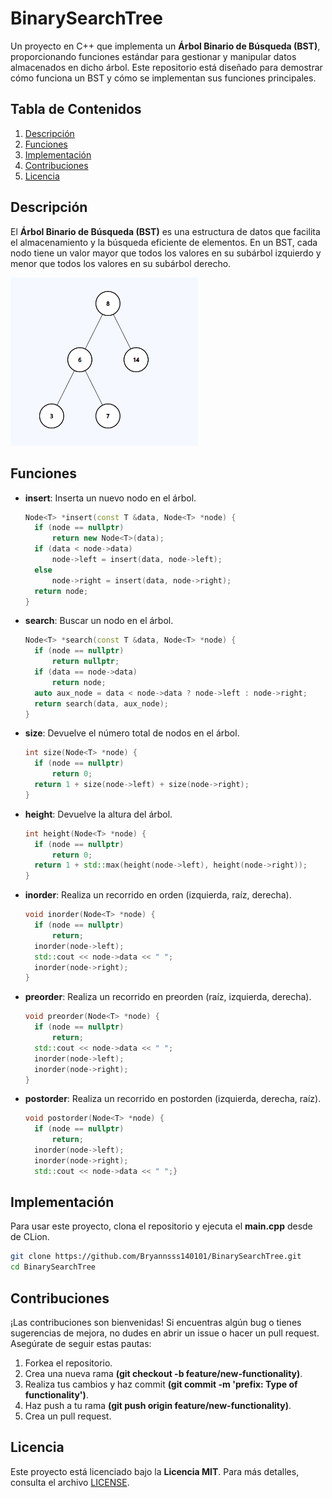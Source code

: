 # BinarySearchTree

Un proyecto en C++ que implementa un **Árbol Binario de Búsqueda (BST)**, proporcionando funciones estándar para gestionar y manipular datos almacenados en dicho árbol. Este repositorio está diseñado para demostrar cómo funciona un BST y cómo se implementan sus funciones principales.

## Tabla de Contenidos

1. [Descripción](#descripción)
3. [Funciones](#funciones)
4. [Implementación](#implementación)
5. [Contribuciones](#contribuciones)
6. [Licencia](#licencia)

## Descripción

El **Árbol Binario de Búsqueda (BST)** es una estructura de datos que facilita el almacenamiento y la búsqueda eficiente de elementos. En un BST, cada nodo tiene un valor mayor que todos los valores en su subárbol izquierdo y menor que todos los valores en su subárbol derecho.

<img src="img/bst-img.png" alt="Árbol binario de búsqueda" width="300"/>

## Funciones

- **insert**: Inserta un nuevo nodo en el árbol.
  ```cpp
  Node<T> *insert(const T &data, Node<T> *node) {
    if (node == nullptr)
        return new Node<T>(data);
    if (data < node->data)
        node->left = insert(data, node->left);
    else
        node->right = insert(data, node->right);
    return node;
  }
- **search**: Buscar un nodo en el árbol.
  ```cpp
  Node<T> *search(const T &data, Node<T> *node) {
    if (node == nullptr)
        return nullptr;
    if (data == node->data)
        return node;
    auto aux_node = data < node->data ? node->left : node->right;
    return search(data, aux_node);
  }
- **size**: Devuelve el número total de nodos en el árbol.
  ```cpp
  int size(Node<T> *node) {
    if (node == nullptr)
        return 0;
    return 1 + size(node->left) + size(node->right);
  }
- **height**: Devuelve la altura del árbol.
  ```cpp
  int height(Node<T> *node) {
    if (node == nullptr)
        return 0;
    return 1 + std::max(height(node->left), height(node->right));
  }
- **inorder**: Realiza un recorrido en orden (izquierda, raíz, derecha).
  ```cpp
  void inorder(Node<T> *node) {
    if (node == nullptr)
        return;
    inorder(node->left);
    std::cout << node->data << " ";
    inorder(node->right);
  }
- **preorder**: Realiza un recorrido en preorden (raíz, izquierda, derecha).
  ```cpp
  void preorder(Node<T> *node) {
    if (node == nullptr)
        return;
    std::cout << node->data << " ";
    inorder(node->left);
    inorder(node->right);
  }
- **postorder**: Realiza un recorrido en postorden (izquierda, derecha, raíz).
  ```cpp
  void postorder(Node<T> *node) {
    if (node == nullptr)
        return;
    inorder(node->left);
    inorder(node->right);
    std::cout << node->data << " ";}

## Implementación

Para usar este proyecto, clona el repositorio y ejecuta el **main.cpp** desde de CLion.
```bash
git clone https://github.com/Bryannsss140101/BinarySearchTree.git
cd BinarySearchTree
```
## Contribuciones

¡Las contribuciones son bienvenidas! Si encuentras algún bug o tienes sugerencias de mejora, no dudes en abrir un issue o hacer un pull request. Asegúrate de seguir estas pautas:

1. Forkea el repositorio.
2. Crea una nueva rama **(git checkout -b feature/new-functionality)**.
4. Realiza tus cambios y haz commit **(git commit -m 'prefix: Type of functionality')**.
6. Haz push a tu rama **(git push origin feature/new-functionality)**.
8. Crea un pull request.

## Licencia

Este proyecto está licenciado bajo la **Licencia MIT**. Para más detalles, consulta el archivo [LICENSE](./LICENSE).
